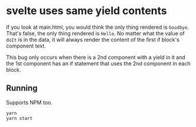 # svelte uses same yield contents

If you look at main.html, you would think the only thing rendered is `Goodbye`. That's false, the only thing rendered is `Hello`. No matter what the value of `doIt` is in the data, it will always render the content of the first if block's component text.

This bug only occurs when there is a 2nd component with a yield in it and the 1st component has an if statement that uses the 2nd component in each block.

## Running

Supports NPM too.

```
yarn
yarn start
```
